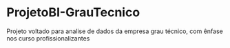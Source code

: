 # ProjetoBI-GrauTecnico
Projeto voltado para analise de dados da empresa grau técnico, com ênfase nos curso profissionalizantes
